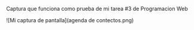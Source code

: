 Captura que funciona como prueba de mi tarea #3 de Programacion Web

![Mi captura de pantalla](agenda de contectos.png)